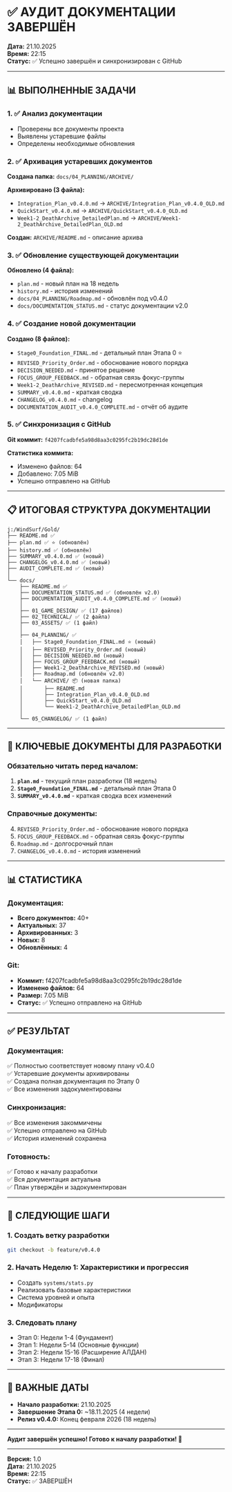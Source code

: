 # ✅ АУДИТ ДОКУМЕНТАЦИИ ЗАВЕРШЁН

**Дата:** 21.10.2025  
**Время:** 22:15  
**Статус:** ✅ Успешно завершён и синхронизирован с GitHub

---

## 📊 ВЫПОЛНЕННЫЕ ЗАДАЧИ

### 1. ✅ Анализ документации
- Проверены все документы проекта
- Выявлены устаревшие файлы
- Определены необходимые обновления

### 2. ✅ Архивация устаревших документов
**Создана папка:** `docs/04_PLANNING/ARCHIVE/`

**Архивировано (3 файла):**
- `Integration_Plan_v0.4.0.md` → `ARCHIVE/Integration_Plan_v0.4.0_OLD.md`
- `QuickStart_v0.4.0.md` → `ARCHIVE/QuickStart_v0.4.0_OLD.md`
- `Week1-2_DeathArchive_DetailedPlan.md` → `ARCHIVE/Week1-2_DeathArchive_DetailedPlan_OLD.md`

**Создан:** `ARCHIVE/README.md` - описание архива

### 3. ✅ Обновление существующей документации
**Обновлено (4 файла):**
- `plan.md` - новый план на 18 недель
- `history.md` - история изменений
- `docs/04_PLANNING/Roadmap.md` - обновлён под v0.4.0
- `docs/DOCUMENTATION_STATUS.md` - статус документации v2.0

### 4. ✅ Создание новой документации
**Создано (8 файлов):**
- `Stage0_Foundation_FINAL.md` - детальный план Этапа 0 ⭐
- `REVISED_Priority_Order.md` - обоснование нового порядка
- `DECISION_NEEDED.md` - принятое решение
- `FOCUS_GROUP_FEEDBACK.md` - обратная связь фокус-группы
- `Week1-2_DeathArchive_REVISED.md` - пересмотренная концепция
- `SUMMARY_v0.4.0.md` - краткая сводка
- `CHANGELOG_v0.4.0.md` - changelog
- `DOCUMENTATION_AUDIT_v0.4.0_COMPLETE.md` - отчёт об аудите

### 5. ✅ Синхронизация с GitHub
**Git коммит:** `f4207fcadbfe5a98d8aa3c0295fc2b19dc28d1de`

**Статистика коммита:**
- Изменено файлов: 64
- Добавлено: 7.05 MiB
- Успешно отправлено на GitHub

---

## 📋 ИТОГОВАЯ СТРУКТУРА ДОКУМЕНТАЦИИ

```
j:/WindSurf/Gold/
├── README.md ✅
├── plan.md ✅ ⭐ (обновлён)
├── history.md ✅ (обновлён)
├── SUMMARY_v0.4.0.md ✅ (новый)
├── CHANGELOG_v0.4.0.md ✅ (новый)
├── AUDIT_COMPLETE.md ✅ (новый)
│
└── docs/
    ├── README.md ✅
    ├── DOCUMENTATION_STATUS.md ✅ (обновлён v2.0)
    ├── DOCUMENTATION_AUDIT_v0.4.0_COMPLETE.md ✅ (новый)
    │
    ├── 01_GAME_DESIGN/ ✅ (17 файлов)
    ├── 02_TECHNICAL/ ✅ (2 файла)
    ├── 03_ASSETS/ ✅ (1 файл)
    │
    ├── 04_PLANNING/ ✅
    │   ├── Stage0_Foundation_FINAL.md ⭐ (новый)
    │   ├── REVISED_Priority_Order.md (новый)
    │   ├── DECISION_NEEDED.md (новый)
    │   ├── FOCUS_GROUP_FEEDBACK.md (новый)
    │   ├── Week1-2_DeathArchive_REVISED.md (новый)
    │   ├── Roadmap.md (обновлён v2.0)
    │   └── ARCHIVE/ 📦 (новая папка)
    │       ├── README.md
    │       ├── Integration_Plan_v0.4.0_OLD.md
    │       ├── QuickStart_v0.4.0_OLD.md
    │       └── Week1-2_DeathArchive_DetailedPlan_OLD.md
    │
    └── 05_CHANGELOG/ ✅ (1 файл)
```

---

## 🎯 КЛЮЧЕВЫЕ ДОКУМЕНТЫ ДЛЯ РАЗРАБОТКИ

### Обязательно читать перед началом:
1. **`plan.md`** - текущий план разработки (18 недель)
2. **`Stage0_Foundation_FINAL.md`** - детальный план Этапа 0
3. **`SUMMARY_v0.4.0.md`** - краткая сводка всех изменений

### Справочные документы:
4. `REVISED_Priority_Order.md` - обоснование нового порядка
5. `FOCUS_GROUP_FEEDBACK.md` - обратная связь фокус-группы
6. `Roadmap.md` - долгосрочный план
7. `CHANGELOG_v0.4.0.md` - история изменений

---

## 📊 СТАТИСТИКА

### Документация:
- **Всего документов:** 40+
- **Актуальных:** 37
- **Архивированных:** 3
- **Новых:** 8
- **Обновлённых:** 4

### Git:
- **Коммит:** f4207fcadbfe5a98d8aa3c0295fc2b19dc28d1de
- **Изменено файлов:** 64
- **Размер:** 7.05 MiB
- **Статус:** ✅ Успешно отправлено на GitHub

---

## ✅ РЕЗУЛЬТАТ

### Документация:
✅ Полностью соответствует новому плану v0.4.0  
✅ Устаревшие документы архивированы  
✅ Создана полная документация по Этапу 0  
✅ Все изменения задокументированы

### Синхронизация:
✅ Все изменения закоммичены  
✅ Успешно отправлено на GitHub  
✅ История изменений сохранена

### Готовность:
✅ Готово к началу разработки  
✅ Вся документация актуальна  
✅ План утверждён и задокументирован

---

## 🚀 СЛЕДУЮЩИЕ ШАГИ

### 1. Создать ветку разработки
```bash
git checkout -b feature/v0.4.0
```

### 2. Начать Неделю 1: Характеристики и прогрессия
- Создать `systems/stats.py`
- Реализовать базовые характеристики
- Система уровней и опыта
- Модификаторы

### 3. Следовать плану
- Этап 0: Недели 1-4 (Фундамент)
- Этап 1: Недели 5-14 (Основные функции)
- Этап 2: Недели 15-16 (Расширение АЛДАН)
- Этап 3: Недели 17-18 (Финал)

---

## 📅 ВАЖНЫЕ ДАТЫ

- **Начало разработки:** 21.10.2025
- **Завершение Этапа 0:** ~18.11.2025 (4 недели)
- **Релиз v0.4.0:** Конец февраля 2026 (18 недель)

---

**Аудит завершён успешно! Готово к началу разработки! 🚀**

---

**Версия:** 1.0  
**Дата:** 21.10.2025  
**Время:** 22:15  
**Статус:** ✅ ЗАВЕРШЁН
